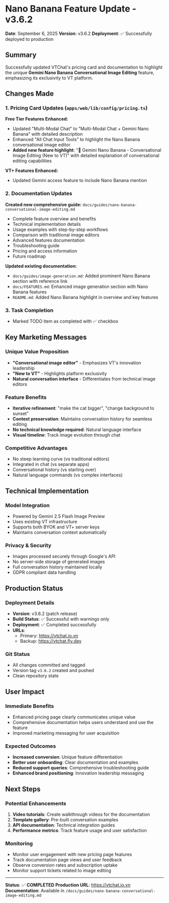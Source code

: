 # Nano Banana Feature Update - v3.6.2

**Date**: September 6, 2025
**Version**: v3.6.2
**Deployment**: ✅ Successfully deployed to production

## Summary

Successfully updated VTChat's pricing card and documentation to highlight the unique **Gemini Nano Banana Conversational Image Editing** feature, emphasizing its exclusivity to VT platform.

## Changes Made

### 1. Pricing Card Updates (`apps/web/lib/config/pricing.ts`)

**Free Tier Features Enhanced:**

- Updated "Multi-Modal Chat" to "Multi-Modal Chat + Gemini Nano Banana" with detailed description
- Enhanced "All Chat Input Tools" to highlight the Nano Banana conversational image editor
- **Added new feature highlight**: "🍌 Gemini Nano Banana - Conversational Image Editing (New to VT)" with detailed explanation of conversational editing capabilities

**VT+ Features Enhanced:**

- Updated Gemini access feature to include Nano Banana mention

### 2. Documentation Updates

**Created new comprehensive guide:** `docs/guides/nano-banana-conversational-image-editing.md`

- Complete feature overview and benefits
- Technical implementation details
- Usage examples with step-by-step workflows
- Comparison with traditional image editors
- Advanced features documentation
- Troubleshooting guide
- Pricing and access information
- Future roadmap

**Updated existing documentation:**

- `docs/guides/image-generation.md`: Added prominent Nano Banana section with reference link
- `docs/FEATURES.md`: Enhanced image generation section with Nano Banana features
- `README.md`: Added Nano Banana highlight in overview and key features

### 3. Task Completion

- Marked TODO item as completed with ✅ checkbox

## Key Marketing Messages

### Unique Value Proposition

- **"Conversational image editor"** - Emphasizes VT's innovation leadership
- **"New to VT"** - Highlights platform exclusivity
- **Natural conversation interface** - Differentiates from technical image editors

### Feature Benefits

- **Iterative refinement**: "make the cat bigger", "change background to sunset"
- **Context preservation**: Maintains conversation history for seamless editing
- **No technical knowledge required**: Natural language interface
- **Visual timeline**: Track image evolution through chat

### Competitive Advantages

- No steep learning curve (vs traditional editors)
- Integrated in chat (vs separate apps)
- Conversational history (vs starting over)
- Natural language commands (vs complex interfaces)

## Technical Implementation

### Model Integration

- Powered by Gemini 2.5 Flash Image Preview
- Uses existing VT infrastructure
- Supports both BYOK and VT+ server keys
- Maintains conversation context automatically

### Privacy & Security

- Images processed securely through Google's API
- No server-side storage of generated images
- Full conversation history maintained locally
- GDPR compliant data handling

## Production Status

### Deployment Details

- **Version**: v3.6.2 (patch release)
- **Build Status**: ✅ Successful with warnings only
- **Deployment**: ✅ Completed successfully
- **URLs**:
  - Primary: https://vtchat.io.vn
  - Backup: https://vtchat.fly.dev

### Git Status

- All changes committed and tagged
- Version tag `v3.6.2` created and pushed
- Clean repository state

## User Impact

### Immediate Benefits

- Enhanced pricing page clearly communicates unique value
- Comprehensive documentation helps users understand and use the feature
- Improved marketing messaging for user acquisition

### Expected Outcomes

- **Increased conversion**: Unique feature differentiation
- **Better user onboarding**: Clear documentation and examples
- **Reduced support queries**: Comprehensive troubleshooting guide
- **Enhanced brand positioning**: Innovation leadership messaging

## Next Steps

### Potential Enhancements

1. **Video tutorials**: Create walkthrough videos for the documentation
2. **Template gallery**: Pre-built conversation examples
3. **API documentation**: Technical integration guides
4. **Performance metrics**: Track feature usage and user satisfaction

### Monitoring

- Monitor user engagement with new pricing page features
- Track documentation page views and user feedback
- Observe conversion rates and subscription uptake
- Monitor support tickets related to image editing

---

**Status**: ✅ **COMPLETED**
**Production URL**: https://vtchat.io.vn
**Documentation**: Available in `/docs/guides/nano-banana-conversational-image-editing.md`
